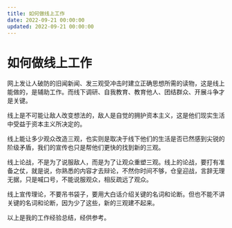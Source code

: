 ```yaml
---
title: 如何做线上工作
date: 2022-09-21 00:00:00
updated: 2022-09-21 00:00:00
---
```


# 如何做线上工作

网上发让人破防的旧闻新闻、发三观受冲击时建立正确思想所需的读物，这是线上能做的，是辅助工作。而线下调研、自我教育、教育他人、团结群众、开展斗争才是关键。

线上是不可能让敌人改变想法的，敌人是自觉的拥护资本主义，这是他们现实生活中受益于资本主义所决定的。

线上能让多少观众改造三观，也实则是取决于线下他们的生活是否已然感到尖锐的阶级矛盾，我们的宣传也只是帮他们更快的找到新的三观。

线上论战，不是为了说服敌人，而是为了让观众重塑三观。线上的论战，要打有准备之仗，就是说，你熟悉的内容才去辩论，不然你时间不够，仓皇迎战，言辞无理无据，只是喊口号，不能说服观众，相反疏远了观众。

线上宣传理论，不要吊书袋子，要用大白话介绍关键的名词和论断。但也不能不讲关键的名词和论断，因为少了这些，新的三观建不起来。

以上是我的工作经验总结，经供参考。
